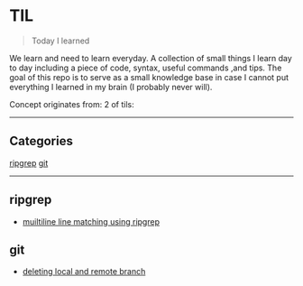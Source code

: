 # TIL

> Today I learned

We learn and need to learn everyday. A collection of small things I learn day to day including a piece of code, syntax, useful commands ,and tips. The goal of this repo is to serve as a small knowledge base in case I cannot put everything I learned in my brain (I probably never will). 

Concept originates from:
2 of tils: 

---

## Categories

[ripgrep](#ripgrep)
[git](#git)

---

## ripgrep

- [muiltiline line matching using ripgrep](ripgrep/muiltiline_line_matching_using_ripgrep.md)


## git

- [deleting local and remote branch](git/deleting_local_and_remote_branch.md)
